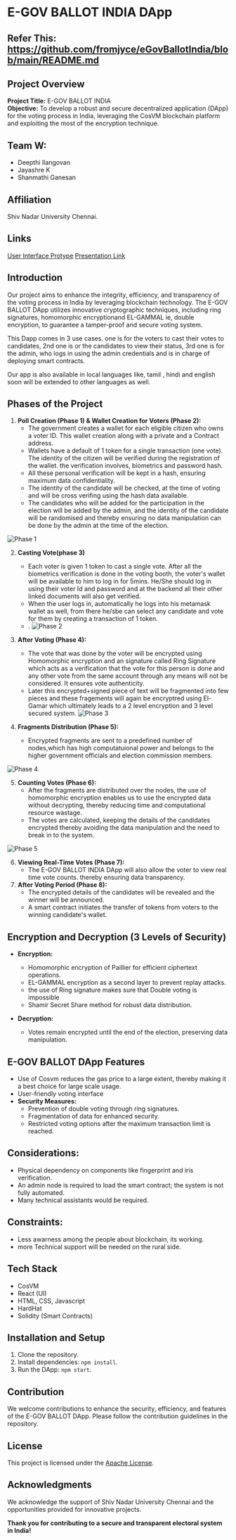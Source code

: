 # E-GOV BALLOT INDIA DApp

## Refer This: https://github.com/fromjyce/eGovBallotIndia/blob/main/README.md

## Project Overview

**Project Title:** E-GOV BALLOT INDIA  
**Objective:** To develop a robust and secure decentralized application (DApp) for the voting process in India, leveraging the CosVM blockchain platform and exploiting the most 
 of the encryption technique.

## Team W:

- Deepthi Ilangovan
- Jayashre K
- Shanmathi Ganesan

## Affiliation

Shiv Nadar University Chennai.

## Links

 [User Interface Protype](https://www.canva.com/design/DAF7KrFDQi4/0og_fM4xoRoTsOCv5R6OGw/view?utm_content=DAF7KrFDQi4&utm_campaign=designshare&utm_medium=link&utm_source=editor)
 [Presentation Link](https://www.canva.com/design/DAF7KeOGj7Q/DMWXo3lZGb8Mze9Zqwkffg/view?utm_content=DAF7KeOGj7Q&utm_campaign=designshare&utm_medium=link&utm_source=editor)

## Introduction

Our project aims to enhance the integrity, efficiency, and transparency of the voting process in India by leveraging blockchain technology. The E-GOV BALLOT DApp utilizes innovative cryptographic techniques, including ring signatures, homomorphic encryptionand EL-GAMMAL ie, double encryption, to guarantee a tamper-proof and secure voting system.

This Dapp comes in 3 use cases. one is for the voters to cast their votes to candidates, 2nd one is or the candidates to view their status, 3rd one is for the admin, who logs in using the admin credentials and is in charge of deploying smart contracts.

Our app is also available in local languages like, tamil , hindi and english soon will be extended to other languages as well.

## Phases of the Project

1. **Poll Creation (Phase 1) & Wallet Creation for Voters (Phase 2):**
   - The government creates a wallet for each eligible citizen who owns a voter ID. This wallet creation along with a private and a Contract address.
   - Wallets have a default of 1 token for a single transaction (one vote). The identity of the citizen will be verified during the registration of the wallet. the verification involves, biometrics and password hash.
   - All these personal verification will be kept in a hash, ensuring maximum data confidentiality.
   - The identity of the candidate will be checked, at the time of voting and will be cross verifing using the hash data available.
   - The candidates who will be added for the participation in the election will be added by the admin, and the identity of the candidate will be randomised and thereby ensuring no data manipulation can be done by the admin at the time of the election.

![Phase 1](https://github.com/fromjyce/eGovBallotIndia/assets/128211962/d48e282c-b39a-400d-86c3-15f8ab929d39)



2. **Casting Vote(phase 3)**
   - Each voter is given 1 token to cast a single vote. After all the biometrics verification is done in the voting booth, the voter's wallet will be available to him to log in for 5mins. He/She should log in using their voter Id and password and at the backend all their other linked documents will also get verified.
   - When the user logs in, automatically he logs into his metamask wallet as well, from there he/sbe can select any candidate and vote for them by creating a transaction of 1 token. 
   - .
![Phase 2](https://github.com/fromjyce/eGovBallotIndia/assets/128211962/fa46b5c1-7669-4b67-bf26-635ece527585)

3. **After Voting (Phase 4):**
   - The vote that was done by the voter will be encrypted using Homomorphic encryption and an signature called Ring Signature which acts as a verification that the vote for this person is done and any other vote from the same account through any means will not be considered. It ensures vote authenticity.
   - Later this encrypted+signed piece of text will be fragmented into few pieces and these fragements will again be encryptred using El-Gamar which ultimately leads to a 2 level encryption and 3 level secured system.
  ![Phase 3](https://github.com/fromjyce/eGovBallotIndia/assets/128211962/1a15219e-345d-4bef-a816-b9e3d08264ea)

4. **Fragments Distribution (Phase 5):**
   - Encrypted fragments are sent to a predefined number of nodes,which has high computatuional power and belongs to the higher government officials and election commission members.
  
 ![Phase 4](https://github.com/fromjyce/eGovBallotIndia/assets/128211962/977c56fb-c39e-4618-b49b-5f766b029685)


5. **Counting Votes (Phase 6):**
   - After the fragments are distributed over the nodes, the use of homomorphic encryption enables us to use the encrypted data without decrypting, thereby reducing time and computational resource wastage.
   - The votes are calculated, keeping the details of the candidates encrypted thereby avoiding the data manipulation and the need to break in to the system.
  
  ![Phase 5](https://github.com/fromjyce/eGovBallotIndia/assets/128211962/d1ca33e4-def0-4c9a-9646-bea5528e6384)


6. **Viewing Real-Time Votes (Phase 7):**
   - The E-GOV BALLOT INDIA DApp will also allow the voter to view real time vote counts.
thereby ensuring data transparency.
7. **After Voting Period (Phase 8):**
   - The encrypted details of the candidates will be revealed and the winner will be announced.
   - A smart contract initiates the transfer of tokens from voters to the winning candidate's wallet.

## Encryption and Decryption (3 Levels of Security)

- **Encryption:**
  - Homomorphic encryption of Paillier for efficient ciphertext operations.
  - EL-GAMMAL encryption as a second layer to prevent replay attacks.
  - the use of Ring signature makes sure that Double voting is impossible
  - Shamir Secret Share method for robust data distribution.

- **Decryption:**
  - Votes remain encrypted until the end of the election, preserving data manipulation.

## E-GOV BALLOT DApp Features
  
  - Use of Cosvm reduces the gas price to a large extent, thereby making it a best choice for large scale usage.
  - User-friendly voting interface
- **Security Measures:**
  - Prevention of double voting through ring signatures.
  - Fragmentation of data for enhanced security.
  - Restricted voting options after the maximum transaction limit is reached.

## Considerations:

- Physical dependency on components like fingerprint and iris verification.
- An admin node is required to load the smart contract; the system is not fully automated.
- Many technical assistants would be required.


## Constraints:
  - Less awarness among the people about blockchain, its working.
  - more Technical support will be needed on the rural side.

## Tech Stack
- CosVM
- React (UI)
- HTML, CSS, Javascript
- HardHat
- Solidity (Smart Contracts)

## Installation and Setup

1. Clone the repository.
2. Install dependencies: `npm install`.
3. Run the DApp: `npm start`.

## Contribution

We welcome contributions to enhance the security, efficiency, and features of the E-GOV BALLOT DApp. Please follow the contribution guidelines in the repository.

## License

This project is licensed under the [Apache License](LICENSE).

## Acknowledgments

We acknowledge the support of Shiv Nadar University Chennai and the opportunities provided for innovative projects.

**Thank you for contributing to a secure and transparent electoral system in India!**
